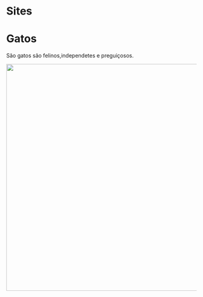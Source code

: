 # Sites
<!DOCTYPE html>
<html lang="en">
<head>
    <meta charset="UTF-8">
    <meta name="viewport" content="width=device-width, initial-scale=1.0">
    <title>Sobre gatos</title>
</head>
<body>
    <h1>Gatos</h1>
    <p>São gatos são felinos,independetes e preguiçosos.</p>
    <img src="gato-selfie-2.jpg" alt="">
    <img src="1.jpg" height="600px">
</body>
</html>
